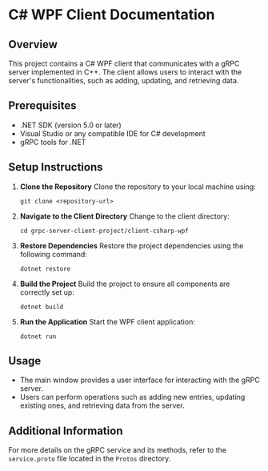 # C# WPF Client Documentation

## Overview
This project contains a C# WPF client that communicates with a gRPC server implemented in C++. The client allows users to interact with the server's functionalities, such as adding, updating, and retrieving data.

## Prerequisites
- .NET SDK (version 5.0 or later)
- Visual Studio or any compatible IDE for C# development
- gRPC tools for .NET

## Setup Instructions
1. **Clone the Repository**
   Clone the repository to your local machine using:
   ```
   git clone <repository-url>
   ```

2. **Navigate to the Client Directory**
   Change to the client directory:
   ```
   cd grpc-server-client-project/client-csharp-wpf
   ```

3. **Restore Dependencies**
   Restore the project dependencies using the following command:
   ```
   dotnet restore
   ```

4. **Build the Project**
   Build the project to ensure all components are correctly set up:
   ```
   dotnet build
   ```

5. **Run the Application**
   Start the WPF client application:
   ```
   dotnet run
   ```

## Usage
- The main window provides a user interface for interacting with the gRPC server.
- Users can perform operations such as adding new entries, updating existing ones, and retrieving data from the server.

## Additional Information
For more details on the gRPC service and its methods, refer to the `service.proto` file located in the `Protos` directory.